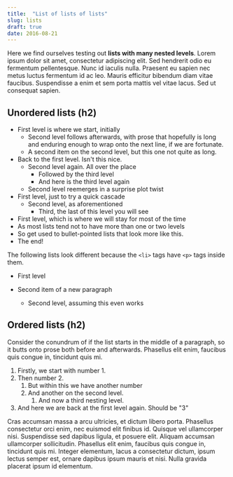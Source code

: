 ```yaml
---
title:  "List of lists of lists"
slug: lists
draft: true
date: 2016-08-21
---
```


Here we find ourselves testing out **lists with many nested levels**. Lorem ipsum dolor sit amet, consectetur adipiscing elit. Sed hendrerit odio eu fermentum pellentesque. Nunc id iaculis nulla. Praesent eu sapien nec metus luctus fermentum id ac leo. Mauris efficitur bibendum diam vitae faucibus. Suspendisse a enim et sem porta mattis vel vitae lacus. Sed ut consequat sapien.

## Unordered lists (h2)

- First level is where we start, initially
  - Second level follows afterwards, with prose that hopefully is long and enduring enough to wrap onto the next line, if we are fortunate.
  - A second item on the second level, but this one not quite as long.
- Back to the first level. Isn't this nice.
  - Second level again. All over the place
    - Followed by the third level
    - And here is the third level again
  - Second level reemerges in a surprise plot twist
- First level, just to try a quick cascade
  - Second level, as aforementioned
    - Third, the last of this level you will see
- First level, which is where we will stay for most of the time
- As most lists tend not to have more than one or two levels
- So get used to bullet-pointed lists that look more like this.
- The end!

The following lists look different because the `<li>` tags have `<p>` tags inside them.

- First level

- Second item of a new paragraph

  - Second level, assuming this even works

## Ordered lists (h2)

Consider the conundrum of if the list starts in the middle of a paragraph, so it butts onto prose both before and afterwards. Phasellus elit enim, faucibus quis congue in, tincidunt quis mi. 

1. Firstly, we start with number 1.
2. Then number 2.
    1. But within this we have another number
    2. And another on the second level.
        1. And now a third nesting level.
3. And here we are back at the first level again. Should be "3"

Cras accumsan massa a arcu ultricies, et dictum libero porta. Phasellus consectetur orci enim, nec euismod elit finibus id. Quisque vel ullamcorper nisi. Suspendisse sed dapibus ligula, et posuere elit. Aliquam accumsan ullamcorper sollicitudin. Phasellus elit enim, faucibus quis congue in, tincidunt quis mi. Integer elementum, lacus a consectetur dictum, ipsum lectus semper est, ornare dapibus ipsum mauris et nisi. Nulla gravida placerat ipsum id elementum.
